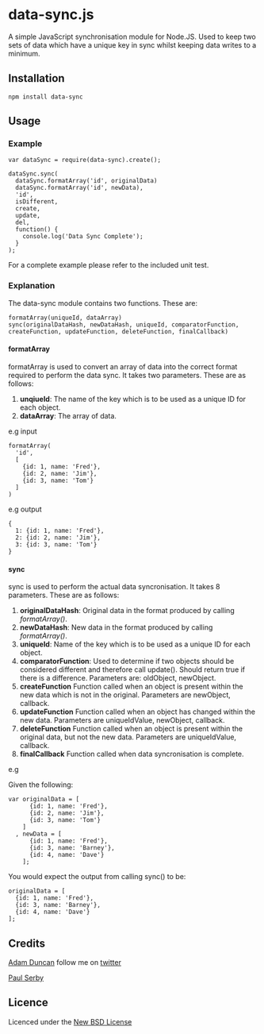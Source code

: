 # data-sync.js
A simple JavaScript synchronisation module for Node.JS. Used to keep two sets of data which have a unique key in sync whilst keeping data writes to a minimum.

## Installation

    npm install data-sync

## Usage


### Example

    var dataSync = require(data-sync).create();

    dataSync.sync(
      dataSync.formatArray('id', originalData) 
      dataSync.formatArray('id', newData),
      'id',
      isDifferent,
      create,
      update,
      del,
      function() {
        console.log('Data Sync Complete');
      }
    );

For a complete example please refer to the included unit test.

### Explanation

The data-sync module contains two functions. These are:

    formatArray(uniqueId, dataArray)
    sync(originalDataHash, newDataHash, uniqueId, comparatorFunction, createFunction, updateFunction, deleteFunction, finalCallback)


#### formatArray
formatArray is used to convert an array of data into the correct format required to perform the data sync.
It takes two parameters. These are as follows:

1. **unqiueId**: The name of the key which is to be used as a unique ID for each object. 
2. **dataArray**: The array of data.

e.g input
    
    formatArray(
      'id',
      [
        {id: 1, name: 'Fred'},
        {id: 2, name: 'Jim'},
        {id: 3, name: 'Tom'}
      ]
    )

e.g output

    {
      1: {id: 1, name: 'Fred'},
      2: {id: 2, name: 'Jim'},
      3: {id: 3, name: 'Tom'}
    }

#### sync

sync is used to perform the actual data syncronisation. It takes 8 parameters. These are as follows:

1. **originalDataHash**: Original data in the format produced by calling *formatArray()*.
2. **newDataHash**: New data in the format produced by calling *formatArray()*.
3. **uniqueId**: Name of the key which is to be used as a unique ID for each object.
4. **comparatorFunction**: Used to determine if two objects should be considered different and therefore call update(). Should return true if there is a difference. Parameters are: oldObject, newObject.
5. **createFunction** Function called when an object is present within the new data which is not in the original. Parameters are newObject, callback.
6. **updateFunction** Function called when an object has changed within the new data. Parameters are uniqueIdValue, newObject, callback.
7. **deleteFunction** Function called when an object is present within the original data, but not the new data. Parameters are uniqueIdValue, callback.
8. **finalCallback** Function called when data syncronisation is complete.

e.g

Given the following:

    var originalData = [
          {id: 1, name: 'Fred'},
          {id: 2, name: 'Jim'},
          {id: 3, name: 'Tom'}
        ]
      , newData = [
          {id: 1, name: 'Fred'},
          {id: 3, name: 'Barney'},
          {id: 4, name: 'Dave'}
        ];

You would expect the output from calling sync() to be:

    originalData = [
      {id: 1, name: 'Fred'},
      {id: 3, name: 'Barney'},
      {id: 4, name: 'Dave'}
    ];


## Credits
[Adam Duncan](https://github.com/aduncan/) follow me on [twitter](http://twitter.com/ajduncan88)

[Paul Serby](https://github.com/serby/)

## Licence
Licenced under the [New BSD License](http://opensource.org/licenses/bsd-license.php)
